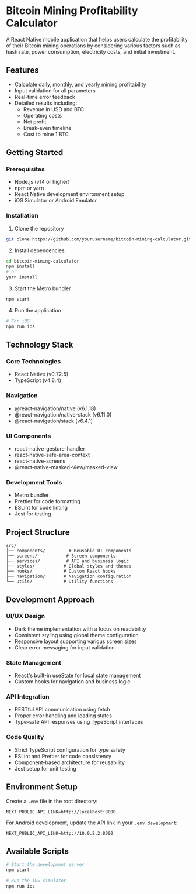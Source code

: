 # Bitcoin Mining Profitability Calculator

A React Native mobile application that helps users calculate the profitability of their Bitcoin mining operations by considering various factors such as hash rate, power consumption, electricity costs, and initial investment.

## Features

- Calculate daily, monthly, and yearly mining profitability
- Input validation for all parameters
- Real-time error feedback
- Detailed results including:
  - Revenue in USD and BTC
  - Operating costs
  - Net profit
  - Break-even timeline
  - Cost to mine 1 BTC

## Getting Started

### Prerequisites

- Node.js (v14 or higher)
- npm or yarn
- React Native development environment setup
- iOS Simulator or Android Emulator

### Installation

1. Clone the repository

```bash
git clone https://github.com/yourusername/bitcoin-mining-calculator.git
```

2. Install dependencies

```bash
cd bitcoin-mining-calculator
npm install
# or
yarn install
```

3. Start the Metro bundler

```bash
npm start
```

4. Run the application

```bash
# For iOS
npm run ios
```

## Technology Stack

### Core Technologies

- React Native (v0.72.5)
- TypeScript (v4.8.4)

### Navigation

- @react-navigation/native (v6.1.18)
- @react-navigation/native-stack (v6.11.0)
- @react-navigation/stack (v6.4.1)

### UI Components

- react-native-gesture-handler
- react-native-safe-area-context
- react-native-screens
- @react-native-masked-view/masked-view

### Development Tools

- Metro bundler
- Prettier for code formatting
- ESLint for code linting
- Jest for testing

## Project Structure

```
src/
├── components/         # Reusable UI components
├── screens/           # Screen components
├── services/          # API and business logic
├── styles/           # Global styles and themes
├── hooks/            # Custom React hooks
├── navigation/       # Navigation configuration
└── utils/            # Utility functions
```

## Development Approach

### UI/UX Design

- Dark theme implementation with a focus on readability
- Consistent styling using global theme configuration
- Responsive layout supporting various screen sizes
- Clear error messaging for input validation

### State Management

- React's built-in useState for local state management
- Custom hooks for navigation and business logic

### API Integration

- RESTful API communication using fetch
- Proper error handling and loading states
- Type-safe API responses using TypeScript interfaces

### Code Quality

- Strict TypeScript configuration for type safety
- ESLint and Prettier for code consistency
- Component-based architecture for reusability
- Jest setup for unit testing

## Environment Setup

Create a `.env` file in the root directory:

```env
NEXT_PUBLIC_API_LINK=http://localhost:8000
```

For Android development, update the API link in your `.env.development`:

```env
NEXT_PUBLIC_API_LINK=http://10.0.2.2:8000
```

## Available Scripts

```bash
# Start the development server
npm start

# Run the iOS simulator
npm run ios
```
